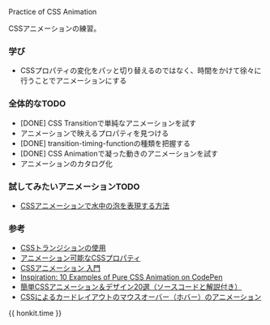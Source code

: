 Practice of CSS Animation

CSSアニメーションの練習。

### 学び
- CSSプロパティの変化をパッと切り替えるのではなく、時間をかけて徐々に行うことでアニメーションにする

### 全体的なTODO
- [DONE] CSS Transitionで単純なアニメーションを試す
- アニメーションで映えるプロパティを見つける
- [DONE] transition-timing-functionの種類を把握する
- [DONE] CSS Animationで凝った動きのアニメーションを試す
- アニメーションのカタログ化

### 試してみたいアニメーションTODO
- [CSSアニメーションで水中の泡を表現する方法](https://design.aekana.com/blog/css-animation-bubbles)

### 参考
- [CSSトランジションの使用](https://developer.mozilla.org/ja/docs/Web/CSS/CSS_Transitions/Using_CSS_transitions)
- [アニメーション可能なCSSプロパティ](https://developer.mozilla.org/ja/docs/Web/CSS/CSS_animated_properties)
- [CSSアニメーション 入門](https://qiita.com/soarflat/items/4a302e0cafa21477707f)
- [Inspiration: 10 Examples of Pure CSS Animation on CodePen](https://webdesign.tutsplus.com/articles/pure-css-animation-inspiration-on-codepen--cms-30875)
- [簡単CSSアニメーション＆デザイン20選（ソースコードと解説付き）](https://baigie.me/officialblog/2021/02/25/css-tips-1/)
- [CSSによるカードレイアウトのマウスオーバー（ホバー）のアニメーション](https://shanabrian.com/web/html-css-js-technics/css-card-hover-effect-animation.php)

{{ honkit.time }}
